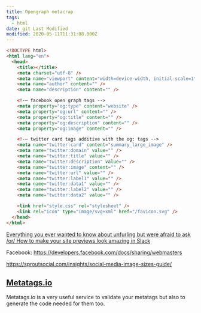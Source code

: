 ```yaml
---
title: Opengraph metacrap
tags:
  - html
date: git Last Modified
modified: 2020-05-11T11:31:08.000Z
---
```


```html
<!DOCTYPE html>
<html lang="en">
  <head>
    <title></title>
    <meta charset="utf-8" />
    <meta name="viewport" content="width=device-width, initial-scale=1" />
    <meta name="author" content="" />
    <meta name="description" content="" />

    <!-― facebook open graph tags -->
    <meta property="og:type" content="website" />
    <meta property="og:url" content="" />
    <meta property="og:title" content="" />
    <meta property="og:description" content="" />
    <meta property="og:image" content="" />

    <!-― twitter card tags additive with the og: tags -->
    <meta name="twitter:card" content="summary_large_image" />
    <meta name="twitter:domain" value="" />
    <meta name="twitter:title" value="" />
    <meta name="twitter:description" value="" />
    <meta name="twitter:image" content="" />
    <meta name="twitter:url" value="" />
    <meta name="twitter:label1" value="" />
    <meta name="twitter:data1" value="" />
    <meta name="twitter:label2" value="" />
    <meta name="twitter:data2" value="" />

    <link href="style.css" rel="stylesheet" />
    <link rel="icon" type="image/svg+xml" href="/favicon.svg" />
  </head>
</html>
```

[Everything you ever wanted to know about unfurling but were afraid to ask /or/ How to make your site previews look amazing in Slack](https://medium.com/slack-developer-blog/everything-you-ever-wanted-to-know-about-unfurling-but-were-afraid-to-ask-or-how-to-make-your-e64b4bb9254)

Facebook: https://developers.facebook.com/docs/sharing/webmasters

https://sproutsocial.com/insights/social-media-image-sizes-guide/

## [Metatags.io](https://metatags.io/)

Metatags.io is a very useful service to validate your metatags but also to generate the code needed for them too.
